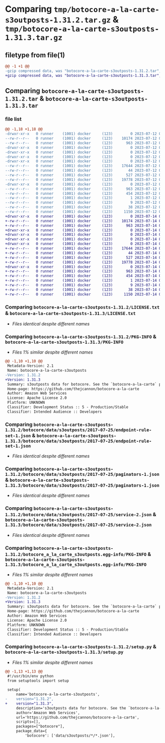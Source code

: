 # Comparing `tmp/botocore-a-la-carte-s3outposts-1.31.2.tar.gz` & `tmp/botocore-a-la-carte-s3outposts-1.31.3.tar.gz`

## filetype from file(1)

```diff
@@ -1 +1 @@
-gzip compressed data, was "botocore-a-la-carte-s3outposts-1.31.2.tar", last modified: Wed Jul 12 01:44:58 2023, max compression
+gzip compressed data, was "botocore-a-la-carte-s3outposts-1.31.3.tar", last modified: Fri Jul 14 01:46:40 2023, max compression
```

## Comparing `botocore-a-la-carte-s3outposts-1.31.2.tar` & `botocore-a-la-carte-s3outposts-1.31.3.tar`

### file list

```diff
@@ -1,18 +1,18 @@
-drwxr-xr-x   0 runner    (1001) docker     (123)        0 2023-07-12 01:44:58.487481 botocore-a-la-carte-s3outposts-1.31.2/
--rw-r--r--   0 runner    (1001) docker     (123)    10174 2023-07-12 01:44:58.000000 botocore-a-la-carte-s3outposts-1.31.2/LICENSE.txt
--rw-r--r--   0 runner    (1001) docker     (123)      963 2023-07-12 01:44:58.487481 botocore-a-la-carte-s3outposts-1.31.2/PKG-INFO
-drwxr-xr-x   0 runner    (1001) docker     (123)        0 2023-07-12 01:44:58.487481 botocore-a-la-carte-s3outposts-1.31.2/botocore/
-drwxr-xr-x   0 runner    (1001) docker     (123)        0 2023-07-12 01:44:58.487481 botocore-a-la-carte-s3outposts-1.31.2/botocore/data/
-drwxr-xr-x   0 runner    (1001) docker     (123)        0 2023-07-12 01:44:58.487481 botocore-a-la-carte-s3outposts-1.31.2/botocore/data/s3outposts/
-drwxr-xr-x   0 runner    (1001) docker     (123)        0 2023-07-12 01:44:58.487481 botocore-a-la-carte-s3outposts-1.31.2/botocore/data/s3outposts/2017-07-25/
--rw-r--r--   0 runner    (1001) docker     (123)    17644 2023-07-12 01:44:12.000000 botocore-a-la-carte-s3outposts-1.31.2/botocore/data/s3outposts/2017-07-25/endpoint-rule-set-1.json
--rw-r--r--   0 runner    (1001) docker     (123)       44 2023-07-12 01:44:12.000000 botocore-a-la-carte-s3outposts-1.31.2/botocore/data/s3outposts/2017-07-25/examples-1.json
--rw-r--r--   0 runner    (1001) docker     (123)      527 2023-07-12 01:44:12.000000 botocore-a-la-carte-s3outposts-1.31.2/botocore/data/s3outposts/2017-07-25/paginators-1.json
--rw-r--r--   0 runner    (1001) docker     (123)    19778 2023-07-12 01:44:12.000000 botocore-a-la-carte-s3outposts-1.31.2/botocore/data/s3outposts/2017-07-25/service-2.json
-drwxr-xr-x   0 runner    (1001) docker     (123)        0 2023-07-12 01:44:58.487481 botocore-a-la-carte-s3outposts-1.31.2/botocore_a_la_carte_s3outposts.egg-info/
--rw-r--r--   0 runner    (1001) docker     (123)      963 2023-07-12 01:44:58.000000 botocore-a-la-carte-s3outposts-1.31.2/botocore_a_la_carte_s3outposts.egg-info/PKG-INFO
--rw-r--r--   0 runner    (1001) docker     (123)      454 2023-07-12 01:44:58.000000 botocore-a-la-carte-s3outposts-1.31.2/botocore_a_la_carte_s3outposts.egg-info/SOURCES.txt
--rw-r--r--   0 runner    (1001) docker     (123)        1 2023-07-12 01:44:58.000000 botocore-a-la-carte-s3outposts-1.31.2/botocore_a_la_carte_s3outposts.egg-info/dependency_links.txt
--rw-r--r--   0 runner    (1001) docker     (123)        9 2023-07-12 01:44:58.000000 botocore-a-la-carte-s3outposts-1.31.2/botocore_a_la_carte_s3outposts.egg-info/top_level.txt
--rw-r--r--   0 runner    (1001) docker     (123)       38 2023-07-12 01:44:58.487481 botocore-a-la-carte-s3outposts-1.31.2/setup.cfg
--rw-r--r--   0 runner    (1001) docker     (123)     1150 2023-07-12 01:44:58.000000 botocore-a-la-carte-s3outposts-1.31.2/setup.py
+drwxr-xr-x   0 runner    (1001) docker     (123)        0 2023-07-14 01:46:40.078972 botocore-a-la-carte-s3outposts-1.31.3/
+-rw-r--r--   0 runner    (1001) docker     (123)    10174 2023-07-14 01:46:39.000000 botocore-a-la-carte-s3outposts-1.31.3/LICENSE.txt
+-rw-r--r--   0 runner    (1001) docker     (123)      963 2023-07-14 01:46:40.078972 botocore-a-la-carte-s3outposts-1.31.3/PKG-INFO
+drwxr-xr-x   0 runner    (1001) docker     (123)        0 2023-07-14 01:46:40.074972 botocore-a-la-carte-s3outposts-1.31.3/botocore/
+drwxr-xr-x   0 runner    (1001) docker     (123)        0 2023-07-14 01:46:40.074972 botocore-a-la-carte-s3outposts-1.31.3/botocore/data/
+drwxr-xr-x   0 runner    (1001) docker     (123)        0 2023-07-14 01:46:40.074972 botocore-a-la-carte-s3outposts-1.31.3/botocore/data/s3outposts/
+drwxr-xr-x   0 runner    (1001) docker     (123)        0 2023-07-14 01:46:40.078972 botocore-a-la-carte-s3outposts-1.31.3/botocore/data/s3outposts/2017-07-25/
+-rw-r--r--   0 runner    (1001) docker     (123)    17644 2023-07-14 01:45:45.000000 botocore-a-la-carte-s3outposts-1.31.3/botocore/data/s3outposts/2017-07-25/endpoint-rule-set-1.json
+-rw-r--r--   0 runner    (1001) docker     (123)       44 2023-07-14 01:45:45.000000 botocore-a-la-carte-s3outposts-1.31.3/botocore/data/s3outposts/2017-07-25/examples-1.json
+-rw-r--r--   0 runner    (1001) docker     (123)      527 2023-07-14 01:45:45.000000 botocore-a-la-carte-s3outposts-1.31.3/botocore/data/s3outposts/2017-07-25/paginators-1.json
+-rw-r--r--   0 runner    (1001) docker     (123)    19778 2023-07-14 01:45:45.000000 botocore-a-la-carte-s3outposts-1.31.3/botocore/data/s3outposts/2017-07-25/service-2.json
+drwxr-xr-x   0 runner    (1001) docker     (123)        0 2023-07-14 01:46:40.078972 botocore-a-la-carte-s3outposts-1.31.3/botocore_a_la_carte_s3outposts.egg-info/
+-rw-r--r--   0 runner    (1001) docker     (123)      963 2023-07-14 01:46:40.000000 botocore-a-la-carte-s3outposts-1.31.3/botocore_a_la_carte_s3outposts.egg-info/PKG-INFO
+-rw-r--r--   0 runner    (1001) docker     (123)      454 2023-07-14 01:46:40.000000 botocore-a-la-carte-s3outposts-1.31.3/botocore_a_la_carte_s3outposts.egg-info/SOURCES.txt
+-rw-r--r--   0 runner    (1001) docker     (123)        1 2023-07-14 01:46:40.000000 botocore-a-la-carte-s3outposts-1.31.3/botocore_a_la_carte_s3outposts.egg-info/dependency_links.txt
+-rw-r--r--   0 runner    (1001) docker     (123)        9 2023-07-14 01:46:40.000000 botocore-a-la-carte-s3outposts-1.31.3/botocore_a_la_carte_s3outposts.egg-info/top_level.txt
+-rw-r--r--   0 runner    (1001) docker     (123)       38 2023-07-14 01:46:40.078972 botocore-a-la-carte-s3outposts-1.31.3/setup.cfg
+-rw-r--r--   0 runner    (1001) docker     (123)     1150 2023-07-14 01:46:39.000000 botocore-a-la-carte-s3outposts-1.31.3/setup.py
```

### Comparing `botocore-a-la-carte-s3outposts-1.31.2/LICENSE.txt` & `botocore-a-la-carte-s3outposts-1.31.3/LICENSE.txt`

 * *Files identical despite different names*

### Comparing `botocore-a-la-carte-s3outposts-1.31.2/PKG-INFO` & `botocore-a-la-carte-s3outposts-1.31.3/PKG-INFO`

 * *Files 1% similar despite different names*

```diff
@@ -1,10 +1,10 @@
 Metadata-Version: 2.1
 Name: botocore-a-la-carte-s3outposts
-Version: 1.31.2
+Version: 1.31.3
 Summary: s3outposts data for botocore. See the `botocore-a-la-carte` package for more info.
 Home-page: https://github.com/thejcannon/botocore-a-la-carte
 Author: Amazon Web Services
 License: Apache License 2.0
 Platform: UNKNOWN
 Classifier: Development Status :: 5 - Production/Stable
 Classifier: Intended Audience :: Developers
```

### Comparing `botocore-a-la-carte-s3outposts-1.31.2/botocore/data/s3outposts/2017-07-25/endpoint-rule-set-1.json` & `botocore-a-la-carte-s3outposts-1.31.3/botocore/data/s3outposts/2017-07-25/endpoint-rule-set-1.json`

 * *Files identical despite different names*

### Comparing `botocore-a-la-carte-s3outposts-1.31.2/botocore/data/s3outposts/2017-07-25/paginators-1.json` & `botocore-a-la-carte-s3outposts-1.31.3/botocore/data/s3outposts/2017-07-25/paginators-1.json`

 * *Files identical despite different names*

### Comparing `botocore-a-la-carte-s3outposts-1.31.2/botocore/data/s3outposts/2017-07-25/service-2.json` & `botocore-a-la-carte-s3outposts-1.31.3/botocore/data/s3outposts/2017-07-25/service-2.json`

 * *Files identical despite different names*

### Comparing `botocore-a-la-carte-s3outposts-1.31.2/botocore_a_la_carte_s3outposts.egg-info/PKG-INFO` & `botocore-a-la-carte-s3outposts-1.31.3/botocore_a_la_carte_s3outposts.egg-info/PKG-INFO`

 * *Files 1% similar despite different names*

```diff
@@ -1,10 +1,10 @@
 Metadata-Version: 2.1
 Name: botocore-a-la-carte-s3outposts
-Version: 1.31.2
+Version: 1.31.3
 Summary: s3outposts data for botocore. See the `botocore-a-la-carte` package for more info.
 Home-page: https://github.com/thejcannon/botocore-a-la-carte
 Author: Amazon Web Services
 License: Apache License 2.0
 Platform: UNKNOWN
 Classifier: Development Status :: 5 - Production/Stable
 Classifier: Intended Audience :: Developers
```

### Comparing `botocore-a-la-carte-s3outposts-1.31.2/setup.py` & `botocore-a-la-carte-s3outposts-1.31.3/setup.py`

 * *Files 1% similar despite different names*

```diff
@@ -1,13 +1,13 @@
 #!/usr/bin/env python
 from setuptools import setup
 
 setup(
     name='botocore-a-la-carte-s3outposts',
-    version="1.31.2",
+    version="1.31.3",
     description='s3outposts data for botocore. See the `botocore-a-la-carte` package for more info.',
     author='Amazon Web Services',
     url='https://github.com/thejcannon/botocore-a-la-carte',
     scripts=[],
     packages=["botocore"],
     package_data={
         'botocore': ['data/s3outposts/*/*.json'],
```


